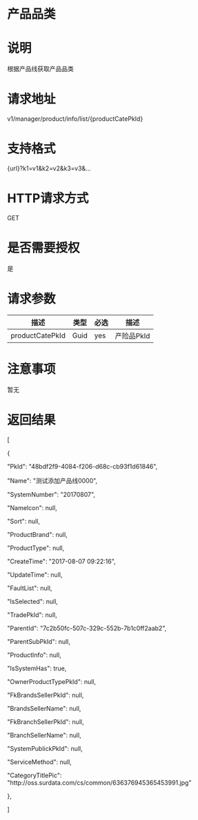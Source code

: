 # 产品品类

# 说明

根据产品线获取产品品类

# 请求地址

v1\/manager\/product\/info\/list\/{productCatePkId}

# 支持格式

{url}?k1=v1&k2=v2&k3=v3&...

# HTTP请求方式

GET

# 是否需要授权

是

# 请求参数

| 描述 | 类型 | 必选 | 描述 |
| --- | --- | --- | --- |
| productCatePkId | Guid | yes | 产险品PkId |



# 注意事项

暂无

# 返回结果

\[

 {

 "PkId": "48bdf2f9-4084-f206-d68c-cb93f1d61846",

 "Name": "测试添加产品线0000",

 "SystemNumber": "20170807",

 "NameIcon": null,

 "Sort": null,

 "ProductBrand": null,

 "ProductType": null,

 "CreateTime": "2017-08-07 09:22:16",

 "UpdateTime": null,

 "FaultList": null,

 "IsSelected": null,

 "TradePkId": null,

 "ParentId": "7c2b50fc-507c-329c-552b-7b1c0ff2aab2",

 "ParentSubPkId": null,

 "ProductInfo": null,

 "IsSystemHas": true,

 "OwnerProductTypePkId": null,

 "FkBrandsSellerPkId": null,

 "BrandsSellerName": null,

 "FkBranchSellerPkId": null,

 "BranchSellerName": null,

 "SystemPublickPkId": null,

 "ServiceMethod": null,

 "CategoryTitlePic": "http:\/\/oss.surdata.com\/cs\/common\/636376945365453991.jpg"

 },

\]

